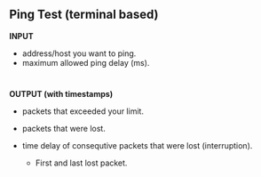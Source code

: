 ## Ping Test (terminal based)
**INPUT**
- address/host you want to ping.
- maximum allowed ping delay (ms).
#

**OUTPUT (with timestamps)**
- packets that exceeded your limit.

- packets that were lost.

- time delay of consequtive packets that were lost (interruption).
   - First and last lost packet.
